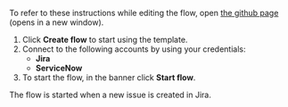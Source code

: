 To refer to these instructions while editing the flow, open [the github page](Creates%20an%20incident%20in%20ServiceNow%20when%20an%20issue%20is%20created%20in%20Jira_instructions.md) (opens in a new window).

1.	Click **Create flow** to start using the template.
2.	Connect to the following accounts by using your credentials:
    - **Jira** 
    - **ServiceNow**
3.	To start the flow, in the banner click **Start flow**.

The flow is started when a new issue is created in Jira.

